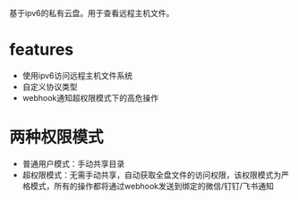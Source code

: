 基于ipv6的私有云盘。用于查看远程主机文件。

# features
- 使用ipv6访问远程主机文件系统
- 自定义协议类型
- webhook通知超权限模式下的高危操作

# 两种权限模式
- 普通用户模式：手动共享目录
- 超权限模式：无需手动共享，自动获取全盘文件的访问权限，该权限模式为严格模式，所有的操作都将通过webhook发送到绑定的微信/钉钉/飞书通知